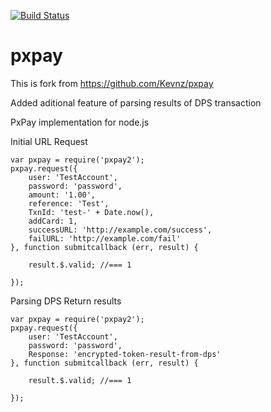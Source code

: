 [![Build Status](https://travis-ci.org/unkn0wn-kgb/pxpay.png?branch=master)](https://travis-ci.org/unkn0wn-kgb/pxpay)

pxpay
=====
This is fork from https://github.com/Kevnz/pxpay

Added aditional feature of parsing results of DPS transaction

PxPay implementation for node.js

Initial URL Request

```
var pxpay = require('pxpay2');
pxpay.request({
    user: 'TestAccount',
    password: 'password',
    amount: '1.00',
    reference: 'Test',
    TxnId: 'test-' + Date.now(),
    addCard: 1,
    successURL: 'http://example.com/success',
    failURL: 'http://example.com/fail'
}, function submitcallback (err, result) {

    result.$.valid; //=== 1

});
```
Parsing DPS Return results

```
var pxpay = require('pxpay2');
pxpay.request({
    user: 'TestAccount',
    password: 'password',
    Response: 'encrypted-token-result-from-dps'
}, function submitcallback (err, result) {

    result.$.valid; //=== 1

});
```
